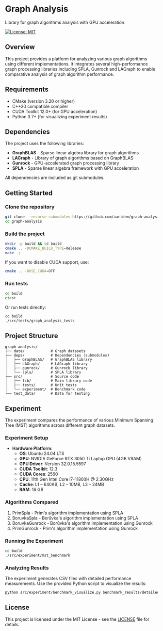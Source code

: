 # Graph Analysis

Library for graph algorithms analysis with GPU acceleration.

[![License: MIT](https://img.shields.io/badge/License-MIT-blue.svg)](https://opensource.org/licenses/MIT)

## Overview

This project provides a platform for analyzing various graph algorithms using different implementations. It integrates several high-performance graph processing libraries including SPLA, Gunrock and LAGraph to enable comparative analysis of graph algorithm performance.

## Requirements

- CMake (version 3.20 or higher)
- C++20 compatible compiler
- CUDA Toolkit 12.0+ (for GPU acceleration)
- Python 3.7+ (for visualizing experiment results)

## Dependencies

The project uses the following libraries:
- **GraphBLAS** - Sparse linear algebra library for graph algorithms
- **LAGraph** - Library of graph algorithms based on GraphBLAS
- **Gunrock** - GPU-accelerated graph processing library
- **SPLA** - Sparse linear algebra framework with GPU acceleration

All dependencies are included as git submodules.

## Getting Started

### Clone the repository

```bash
git clone --recurse-submodules https://github.com/aartdem/graph-analysis.git
cd graph-analysis
```

### Build the project

```bash
mkdir -p build && cd build
cmake .. -DCMAKE_BUILD_TYPE=Release
make -j
```

If you want to disable CUDA support, use:

```bash
cmake .. -DUSE_CUDA=OFF
```

### Run tests

```bash
cd build
ctest
```

Or run tests directly:

```bash
cd build
./src/tests/graph_analysis_tests
```

## Project Structure

```
graph-analysis/
├── data/            # Graph datasets
├── deps/            # Dependencies (submodules)
│   ├── GraphBLAS/   # GraphBLAS library
│   ├── LAGraph/     # LAGraph library
│   ├── gunrock/     # Gunrock library
│   └── spla/        # SPLA library
├── src/             # Source code
│   ├── lib/         # Main library code
│   ├── tests/       # Unit tests
│   └── experiment/  # Benchmark code
└── test_data/       # Data for testing
```

## Experiment

The experiment compares the performance of various Minimum Spanning Tree (MST) algorithms across different graph datasets.

### Experiment Setup

- **Hardware Platform**:
  - **OS**: Ubuntu 24.04 LTS
  - **GPU**: NVIDIA GeForce RTX 3050 Ti Laptop GPU (4GB VRAM)
  - **GPU Driver**: Version 32.0.15.5597
  - **CUDA Toolkit**: 12.3
  - **CUDA Cores**: 2560
  - **CPU**: 11th Gen Intel Core i7-11800H @ 2.30GHz
  - **Cache**: L1 – 640KB, L2 – 10MB, L3 – 24MB
  - **RAM**: 16 GB

### Algorithms Compared

1. PrimSpla - Prim's algorithm implementation using SPLA
2. BoruvkaSpla - Borůvka's algorithm implementation using SPLA
3. BoruvkaGunrock - Borůvka's algorithm implementation using Gunrock
4. PrimGunrock - Prim's algorithm implementation using Gunrock

### Running the Experiment

```bash
cd build
./src/experiment/mst_benchmark
```

### Analyzing Results

The experiment generates CSV files with detailed performance measurements. Use the provided Python script to visualize the results:

```bash
python src/experiment/benchmark_visualize.py benchmark_results/detailed_results_*.csv benchmark_results/summary_results_*.csv
```

## License

This project is licensed under the MIT License - see the [LICENSE](LICENSE) file for details.